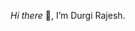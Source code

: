 *Hi there* 👋, 
I’m Durgi Rajesh.


<!---
durgirajesh/durgirajesh is a ✨ special ✨ repository because its `README.md` (this file) appears on your GitHub profile.
You can click the Preview link to take a look at your changes.
--->
